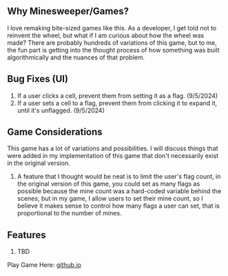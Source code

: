 ## Why Minesweeper/Games?

I love remaking bite-sized games like this. As a developer, I get told not to reinvent the wheel, but what if I am curious about how the wheel was made? There are probably hundreds of variations of this game, but to me, the fun part is getting into the thought process of how something was built algorithmically and the nuances of that problem.

## Bug Fixes (UI)

1. If a user clicks a cell, prevent them from setting it as a flag. (9/5/2024)
2. If a user sets a cell to a flag, prevent them from clicking it to expand it, until it's unflagged. (9/5/2024)

## Game Considerations

This game has a lot of variations and possibilities. I will discuss things that were added in my implementation of this game that don't necessarily exist in the original version.

1. A feature that I thought would be neat is to limit the user's flag count, in the original version of this game, you could set as many flags as possible because the mine count was a hard-coded variable behind the scenes, but in my game, I allow users to set their mine count, so I believe it makes sense to control how many flags a user can set, that is proportional to the number of mines.

## Features

1. TBD

Play Game Here: [github.io](https://classbabacar.github.io/minesweeper/)
